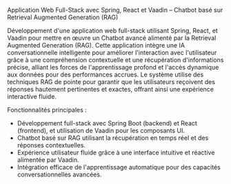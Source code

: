 Application Web Full-Stack avec Spring, React et Vaadin – Chatbot basé sur Retrieval Augmented Generation (RAG)

Développement d'une application web full-stack utilisant Spring, React, et Vaadin pour mettre en œuvre un Chatbot avancé alimenté par la Retrieval Augmented Generation (RAG). Cette application intègre une IA conversationnelle intelligente pour améliorer l'interaction avec l'utilisateur grâce à une compréhension contextuelle et une récupération d'informations précise, alliant les forces de l'apprentissage profond et l'accès dynamique aux données pour des performances accrues. Le système utilise des techniques RAG de pointe pour garantir que les utilisateurs reçoivent des réponses hautement pertinentes et exactes, offrant ainsi une expérience interactive fluide.

Fonctionnalités principales :
- Développement full-stack avec Spring Boot (backend) et React (frontend), et utilisation de Vaadin pour les composants UI.
- Chatbot basé sur RAG utilisant la récupération en temps réel et des réponses contextuelles.
- Expérience utilisateur fluide grâce à une interface intuitive et réactive alimentée par Vaadin.
- Intégration efficace de l'apprentissage automatique pour des capacités conversationnelles avancées.
